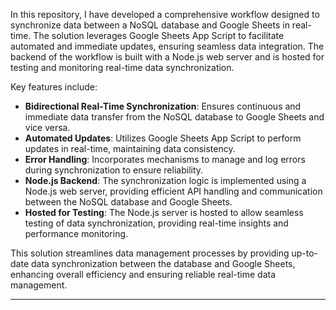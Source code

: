 
In this repository, I have developed a comprehensive workflow designed to synchronize data between a NoSQL database and Google Sheets in real-time. The solution leverages Google Sheets App Script to facilitate automated and immediate updates, ensuring seamless data integration. The backend of the workflow is built with a Node.js web server and is hosted for testing and monitoring real-time data synchronization.

Key features include:
- **Bidirectional Real-Time Synchronization**: Ensures continuous and immediate data transfer from the NoSQL database to Google Sheets and vice versa.
- **Automated Updates**: Utilizes Google Sheets App Script to perform updates in real-time, maintaining data consistency.
- **Error Handling**: Incorporates mechanisms to manage and log errors during synchronization to ensure reliability.
- **Node.js Backend**: The synchronization logic is implemented using a Node.js web server, providing efficient API handling and communication between the NoSQL database and Google Sheets.
- **Hosted for Testing**: The Node.js server is hosted to allow seamless testing of data synchronization, providing real-time insights and performance monitoring.

This solution streamlines data management processes by providing up-to-date data synchronization between the database and Google Sheets, enhancing overall efficiency and ensuring reliable real-time data management.

---
